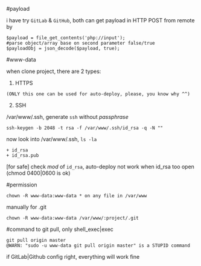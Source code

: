 #payload

i have try `GitLab` & `GitHub`, both can get payload in HTTP POST from remote by

	$payload = file_get_contents('php://input');
	#parse object/array base on second parameter false/true
	$payloadObj = json_decode($payload, true);

#www-data

when clone project, there are 2 types:

1. HTTPS
```	
(ONLY this one can be used for auto-deploy, please, you know why ^^)
```
2. SSH

/var/www/.ssh, generate `ssh` without *passphrase*

	ssh-keygen -b 2048 -t rsa -f /var/www/.ssh/id_rsa -q -N ""

now look into /var/www/.ssh, `ls -la`

	+ id_rsa
	+ id_rsa.pub
 
[for safe] check *mod* of `id_rsa`, auto-deploy not work when id_rsa too open (chmod 0400|0600 is ok)

#permission

	chown -R www-data:www-data * on any file in /var/www

manually for .git
	
	chown -R www-data:www-data /var/www/:project/.git

#command
to git pull, only shell_exec|exec

	git pull origin master
	@WARN: "sudo -u www-data git pull origin master" is a STUPID command

if GitLab|Github config right, everything will work fine






